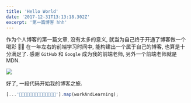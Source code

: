 ```yaml
---
title: 'Hello World'
date: '2017-12-31T13:13:18.302Z'
excerpt: '第一篇博客 hhh'
---
```


作为个人博客的第一篇文章, 没有太多的意义, 就当为自己终于开通了博客做一个喝彩 🎉🎈
在一年左右的前端学习时间中, 能构建出一个属于自己的博客, 也算是十分满足了.
感谢 `GitHub` 和 `Google` 成为我的前端老师, 另外一个前端老师就是 MDN.

![](./cat.jpg)

好了, 一段代码开始我的博客之旅.

```js
[...'🐶🐱🐭🐹🐰🐻🐼🐨🐯🦁🐮🐷🐸🐵'].map(workAndLearning);
```

